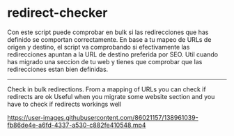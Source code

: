 # redirect-checker
Con este script puede comprobar en bulk si las redirecciones que has definido se comportan correctamente.
En base a tu mapeo de URLs de origen y destino, el script va comprobando si efectivamente las redirecciones apuntan a la URL de destino preferida por SEO.
Util cuando has migrado una seccion de tu web y tienes que comprobar que las redirecciones estan bien definidas.

-----------------------------------------------------------------------------------------------------------------------------------------------------------------------
Check in bulk redirections. From a mapping of URLs you can check if redirects are ok
Useful when you migrate some website section and you have to check if redirects workings well



https://user-images.githubusercontent.com/86021157/138961039-fb86de4e-a6fd-4337-a530-c882fe410548.mp4


